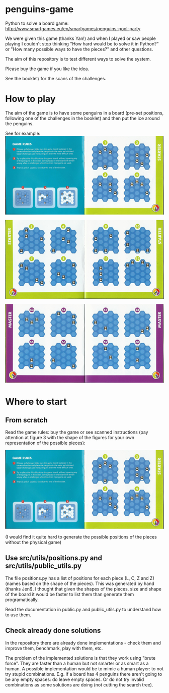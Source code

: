 # penguins-game
Python to solve a board game: http://www.smartgames.eu/en/smartgames/penguins-pool-party

We were given this game (thanks Yan!) and when I played or saw people playing I couldn't stop thinking "How hard would be to solve it in Python?" or "How many possible ways to have the pieces?" and other questions.

The aim of this repository is to test different ways to solve the system.

Please buy the game if you like the idea.

See the booklet/ for the scans of the challenges.

# How to play
The aim of the game is to have some penguins in a board (pre-set positions, following one of the challenges in the booklet) and then put the ice around the penguins.

See for example:
![Instructions](booklet/instructions-0002.jpg)

![Starter challenges](booklet/instructions-0003.jpg)

![Master challenges](booklet/instructions-0011.jpg)



# Where to start
## From scratch
Read the game rules: buy the game or see scanned instructions (pay attention at figure 3 with the shape of the figures for your own representation of the possible pieces):

![Instructions](booklet/instructions-0002.jpg)

(I would find it quite hard to generate the possible positions of the pieces without the physical game)


## Use src/utils/positions.py and src/utils/public_utils.py
The file positions.py has a list of positions for each piece (L, C, Z and Z) (names based on the shape of the pieces). This was generated by hand (thanks Jen!). I thought that given the shapes of the pieces, size and shape of the board it would be faster to list them than generate them programatically.

Read the documentation in public.py and public_utils.py to understand how to use them.

## Check already done solutions
In the repository there are already done implementations - check them and improve them, benchmark, play with them, etc.

The problem of the implemented solutions is that they work using "brute force". They are faster than a human but not smarter or as smart as a human. A possible implementation would be to mimic a human player: to not try stupid combinations. E.g. if a board has 4 penguins there aren't going to be any empty spaces: do leave empty spaces. Or do not try invalid combinations as some solutions are doing (not cutting the search tree).
